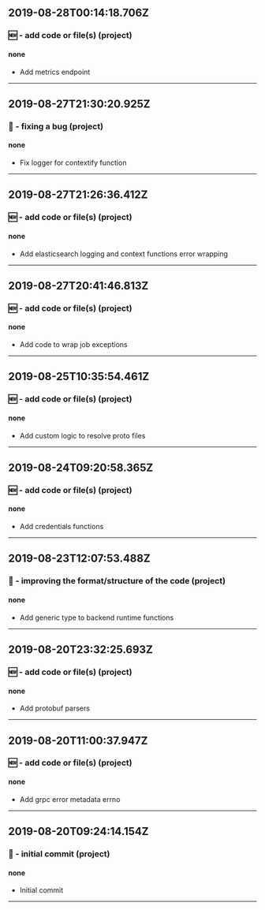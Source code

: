 ## 2019-08-28T00:14:18.706Z
### 🆕 - add code or file(s) (project)

#### none

- Add metrics endpoint

-----------------------------

## 2019-08-27T21:30:20.925Z
### 🐛 - fixing a bug (project)

#### none

- Fix logger for contextify function

-----------------------------

## 2019-08-27T21:26:36.412Z
### 🆕 - add code or file(s) (project)

#### none

- Add elasticsearch logging and context functions error wrapping

-----------------------------

## 2019-08-27T20:41:46.813Z
### 🆕 - add code or file(s) (project)

#### none

- Add code to wrap job exceptions

-----------------------------

## 2019-08-25T10:35:54.461Z
### 🆕 - add code or file(s) (project)

#### none

- Add custom logic to resolve proto files

-----------------------------

## 2019-08-24T09:20:58.365Z
### 🆕 - add code or file(s) (project)

#### none

- Add credentials functions

-----------------------------

## 2019-08-23T12:07:53.488Z
### 🎨 - improving the format/structure of the code (project)

#### none

- Add generic type to backend runtime functions

-----------------------------

## 2019-08-20T23:32:25.693Z
### 🆕 - add code or file(s) (project)

#### none

- Add protobuf parsers

-----------------------------

## 2019-08-20T11:00:37.947Z
### 🆕 - add code or file(s) (project)

#### none

- Add grpc error metadata errno

-----------------------------

## 2019-08-20T09:24:14.154Z
### 🎉 - initial commit (project)

#### none

- Initial commit

-----------------------------

